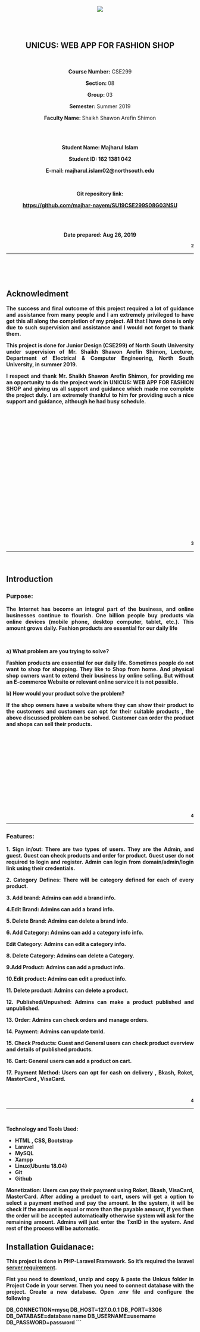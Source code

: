 
  <p align="center">
  <img src='https://elmsprodcdnendpoint.azureedge.net/attachments/15/2bfe67c5-2678-e011-969d-0030487d8897/46f5b6ce-3ea8-47ed-8444-80b87ed980cd.png'/>
</p>
  
<br/>
<br/>
  
<h2 align='center'>UNICUS: WEB APP FOR FASHION SHOP</h2>
<br>
<p align="center">
  
<p align="center"> <b>Course Number:</b> CSE299 </p>

<p align='center'><b>Section: </b>08</p>
  
   <p align='center'><b>Group: </b>03</p>
   
   <p align='center'><b>Semester: </b>Summer 2019</p>
   
   <p align='center'><b>Faculty Name: </b>Shaikh Shawon Arefin Shimon</p>   
 </p>
 <br>
 <br>
 
 <p align="center">

<p align='center'><b>Student Name: Majharul Islam </p>

<p align='center'><b>Student ID:</b> 162 1381 042 </p>

<p align='center'><b>E-mail:</b> majharul.islam02@northsouth.edu</p>
<br>
<p align='center'><b>Git repository link: </b></p>
<p align='center'><a href="https://github.com/majhar-nayem/SU19CSE299S08G03NSU">https://github.com/majhar-nayem/SU19CSE299S08G03NSU </a></p>
<br/>
<br/>
<p align='center'><b>Date prepared:<b>  Aug 26, 2019 </p>

</p>
<small align="right"><p>2</p></small>
<hr/>
<br>
<br>
<br>
<p align="center">
<h2>Acknowledment</h2>
 <p align='justify'>
  The success and final outcome of this project required a lot of guidance and assistance from many people and I am extremely privileged to have got this all along the completion of my project. All that I have done is only due to such supervision and assistance and I would not forget to thank them.
  </p>
  <p align='justify'>
  This project is done for Junior Design (CSE299) of North South University under supervision of Mr. Shaikh Shawon Arefin Shimon, Lecturer, Department of Electrical & Computer Engineering, North South University, in summer 2019.
  </P>
  
  <p align='justify'>
    I respect and thank Mr. Shaikh Shawon Arefin Shimon, for providing me an opportunity to do the project work in UNICUS: WEB APP FOR FASHION SHOP
 and giving us all support and guidance which made me complete the project duly. I am extremely thankful to him for providing such a nice support and guidance, although he had busy schedule.
  </p>
</p>
<br/>
<br/>
<br/>
<br/>
<br/>
<br/>
<br/>
<br/>
<br/>
<br/>
<br/>
<br/>
<br/>
<br/>
<br/>
<br/>
<br/>
<br/>
<br/>
<br>
<small align="right"><p>3</p></small>
<hr/>
<br/>

<h2>Introduction</h2>
        <h3>Purpose: </h3>
        <p align='justify'>The Internet has become an integral part of the business, and online businesses continue to flourish. One billion people buy products via online devices (mobile phone, desktop computer, tablet, etc.). This amount grows daily. Fashion products are essential for our daily life</p>
        <br>
       <p align='justify'><b> a) What problem are you trying to solve?</b></p>
  
   <p align='justify'> Fashion products are essential for our daily life. Sometimes people do not want to shop for shopping. They like to Shop from home. And physical shop owners want to extend their business by online selling. But without an E-commerce Website or relevant online service it is not possible.</p>
        
 <p align='justify'>
  <b> b) How would your product solve the problem?</b></p>

<p align='justify'> If the shop owners have a website where they can show their product to the customers and customers can opt for their suitable products , the above discussed problem can be solved. Customer can order the product and shops can sell their products.</p>
<br>
<br>
<br>
<br>
<br>
<br>
<br>
<br>
<br>
<br>
<br>
<br>
<small align="right"><p>4</p></small>
<hr/>

<h3>Features:</h3>

<p align='justify'> <b> 1. Sign in/out: </b> There are two types of users. They are the Admin, and guest. Guest can check products and order for product. Guest user do not required to login and register. Admin can login from domain/admin/login link using their credentials. <p>

<p align='justify'><b>2. Category Defines:</b> There will be category defined for each of every product.</p>

<p align='justify'><b>3. Add brand:</b> Admins can add a brand info.</p>

<p align='justify'><b>4.Edit Brand:</b> Admins can add a brand info.</p>

<p align='justify'><b>5. Delete Brand:</b> Admins can delete a brand info.</p>

<p align='justify'><b>6. Add Category:</b> Admins can add a category info info.</p>

<p align='justify'> <b>Edit Category:</b> Admins can edit a category info.</p>

<p align='justify'> <b>8. Delete Category:</b> Admins can delete a Category.</p>

<p align='justify'> <b>9.Add Product:</b> Admins can add a product info.</p>

<p align='justify'> <b>10.Edit product:</b> Admins can edit a product info.</p>

<p align='justify'> <b>11. Delete product:</b> Admins can delete a product.</p>

<p align='justify'> <b>12. Published/Unpushed:</b> Admins can make a product published and unpublished.</p>

<p align='justify'> <b>13. Order:</b> Admins can check orders and manage orders.</p>

<p align='justify'> <b>14. Payment:</b> Admins can update txnId.</p>

<p align='justify'> <b>15. Check Products:</b> Guest and General users can check product overview and details of published products.</p>

<p align='justify'> <b>16. Cart:</b> General users can add a product on cart.</p>

<p align='justify'> <b>17. Payment Method:</b> Users can opt for cash on delivery , Bkash, Roket, MasterCard , VisaCard.</p>

<br>
<small align="right"><p>4</p></small>
<hr/>
<br/>

<p align='justify'> <b>Technology and Tools Used:</b>

- HTML , CSS, Bootstrap
- Laravel
- MySQL
- Xampp
- Linux(Ubuntu 18.04)
- Git
- Github
</p>

<p align='justify'> <b>Monetization:</b> Users can pay their payment using Roket, Bkash, VisaCard, MasterCard. After adding a product to cart, users will get a option to select a payment method and pay the amount. In the system, it will be check if the amount is equal or more than the payable amount, If yes then the order will be accepted automatically otherwise system will ask for the remaining amount. Admins will just enter the TxnID in the system. And rest of the process will be automatic.</p>

<p align='justify'>
<h2>Installation Guidanace: </h2>
<p align='justify'>
  This project is done in PHP-Laravel Framework. So it’s required the laravel <a href="https://laravel.com/docs/5.8#server-requirements" action="_blank">server requirement</a>. 
  </p>
  
  <p align='justify'>
  Fist you need to  download, unzip and copy & paste the Unicus folder in Project Code in your server. Then you need to connect  database with the project. Create a new database. Open .env file and  configure the following </p>
  </p>
 <!-- language: php -->
 DB_CONNECTION=mysq
 DB_HOST=127.0.0.1
 DB_PORT=3306
 DB_DATABASE=database name
 DB_USERNAME=username
 DB_PASSWORD=password
<!-- language: php -->
 ```
  
  


